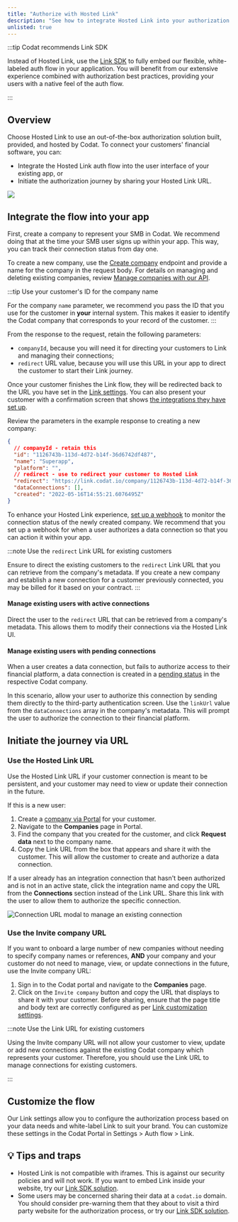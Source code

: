 ```yaml
---
title: "Authorize with Hosted Link"
description: "See how to integrate Hosted Link into your authorization flow"
unlisted: true
---
```


<head>
  <meta property="og:image" content="/img/link/link-banner.png"/>
</head>

:::tip Codat recommends Link SDK

Instead of Hosted Link, use the [Link SDK](/auth-flow/authorize-embedded-link) to fully embed our flexible, white-labeled auth flow in your application. You will benefit from our extensive experience combined with authorization best practices, providing your users with a native feel of the auth flow.

:::

## Overview

Choose Hosted Link to use an out-of-the-box authorization solution built, provided, and hosted by Codat. To connect your customers' financial software, you can:

- Integrate the Hosted Link auth flow into the user interface of your existing app, or
- Initiate the authorization journey by sharing your Hosted Link URL.

![](/img/link/link-banner.png)

## Integrate the flow into your app

First, create a company to represent your SMB in Codat. We recommend doing that at the time your SMB user signs up within your app. This way, you can track their connection status from day one. 

To create a new company, use the [Create company](/platform-api#/operations/create-company) endpoint and provide a name for the company in the request body. For details on managing and deleting existing companies, review [Manage companies with our API](/using-the-api/managing-companies).

:::tip Use your customer's ID for the company name

For the company `name` parameter, we recommend you pass the ID that you use for the customer in **your** internal system. This makes it easier to identify the Codat company that corresponds to your record of the customer.
:::

From the response to the request, retain the following parameters:

   - `companyId`, because you will need it for directing your customers to Link and managing their connections;
   - `redirect` URL value, because you will use this URL in your app to direct the customer to start their Link journey.

Once your customer finishes the Link flow, they will be redirected back to the URL you have set in the [Link settings](/auth-flow/customize/set-up-redirects). You can also present your customer with a confirmation screen that shows [the integrations they have set up](using-the-api/webhooks/core-rules-types#company-data-connection-status-changed).

Review the parameters in the example response to creating a new company:

```json
{
  // companyId - retain this
  "id": "1126743b-113d-4d72-b14f-36d6742df487",
  "name": "Superapp",
  "platform": "",
  // redirect - use to redirect your customer to Hosted Link
  "redirect": "https://link.codat.io/company/1126743b-113d-4d72-b14f-36d6742df487", 
  "dataConnections": [],
  "created": "2022-05-16T14:55:21.6076495Z"
}
```

To enhance your Hosted Link experience, [set up a webhook](/auth-flow/customize/set-up-webhooks) to monitor the connection status of the newly created company. We recommend that you set up a webhook for when a user authorizes a data connection so that you can action it within your app.

:::note Use the `redirect` Link URL for existing customers

Ensure to direct the existing customers to the `redirect` Link URL that you can retrieve from the company's metadata. If you create a new company and establish a new connection for a customer previously connected, you may be billed for it based on your contract.
:::

#### Manage existing users with active connections

Direct the user to the `redirect` URL that can be retrieved from a company's metadata. This allows them to modify their connections via the Hosted Link UI.

#### Manage existing users with pending connections

When a user creates a data connection, but fails to authorize access to their financial platform, a data connection is created in a [pending status](/core-concepts/connections#data-connection-status) in the respective Codat company.

In this scenario, allow your user to authorize this connection by sending them directly to the third-party authentication screen. Use the `linkUrl` value from the `dataConnections` array in the company's metadata. This will prompt the user to authorize the connection to their financial platform.

## Initiate the journey via URL

### Use the Hosted Link URL

Use the Hosted Link URL if your customer connection is meant to be persistent, and your customer may need to view or update their connection in the future.

If this is a new user:

1. Create a [company via Portal](/configure/portal/companies#add-a-new-company) for your customer.
2. Navigate to the **Companies** page in Portal.
3. Find the company that you created for the customer, and click **Request data** next to the company name.
4. Copy the Link URL from the box that appears and share it with the customer. This will allow the customer to create and authorize a data connection.

If a user already has an integration connection that hasn't been authorized and is not in an active state, click the integration name and copy the URL from the **Connections** section instead of the Link URL. Share this link with the user to allow them to authorize the specific connection.

<img
  src="/img/old/4c41ef0-manage.png"
  alt="Connection URL modal to manage an existing connection"
/>

### Use the Invite company URL

If you want to onboard a large number of new companies without needing to specify company names or references, **AND** your company and your customer do not need to manage, view, or update connections in the future, use the Invite company URL:

1. Sign in to the Codat portal and navigate to the **Companies** page.
2. Click on the `Invite company` button and copy the URL that displays to share it with your customer. Before sharing, ensure that the page title and body text are correctly configured as per [Link customization settings](/auth-flow/customize/customize-link).

:::note Use the Link URL for existing customers

Using the Invite company URL will not allow your customer to view, update or add new connections against the existing Codat company which represents your customer. Therefore, you should use the Link URL to manage connections for existing customers.

:::

## Customize the flow

Our Link settings allow you to configure the authorization process based on your data needs and white-label Link to suit your brand. You can customize these settings in the Codat Portal in Settings > Auth flow > Link.



## 💡 Tips and traps

- Hosted Link is not compatible with iframes. This is against our security policies and will not work. If you want to embed Link inside your website, try our [Link SDK solution](https://docs.codat.io/auth-flow/authorize-embedded-link).
- Some users may be concerned sharing their data at a `codat.io` domain. You should consider pre-warning them that they about to visit a third party website for the authorization process, or try our [Link SDK solution](https://docs.codat.io/auth-flow/authorize-embedded-link).

